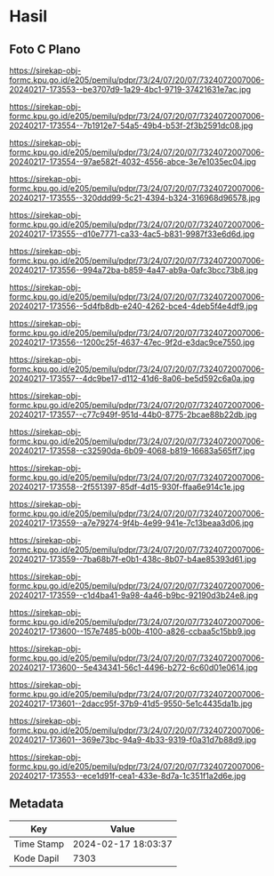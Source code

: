 # Hasil

## Foto C Plano

https://sirekap-obj-formc.kpu.go.id/e205/pemilu/pdpr/73/24/07/20/07/7324072007006-20240217-173553--be3707d9-1a29-4bc1-9719-37421631e7ac.jpg

https://sirekap-obj-formc.kpu.go.id/e205/pemilu/pdpr/73/24/07/20/07/7324072007006-20240217-173554--7b1912e7-54a5-49b4-b53f-2f3b2591dc08.jpg

https://sirekap-obj-formc.kpu.go.id/e205/pemilu/pdpr/73/24/07/20/07/7324072007006-20240217-173554--97ae582f-4032-4556-abce-3e7e1035ec04.jpg

https://sirekap-obj-formc.kpu.go.id/e205/pemilu/pdpr/73/24/07/20/07/7324072007006-20240217-173555--320ddd99-5c21-4394-b324-316968d96578.jpg

https://sirekap-obj-formc.kpu.go.id/e205/pemilu/pdpr/73/24/07/20/07/7324072007006-20240217-173555--d10e7771-ca33-4ac5-b831-9987f33e6d6d.jpg

https://sirekap-obj-formc.kpu.go.id/e205/pemilu/pdpr/73/24/07/20/07/7324072007006-20240217-173556--994a72ba-b859-4a47-ab9a-0afc3bcc73b8.jpg

https://sirekap-obj-formc.kpu.go.id/e205/pemilu/pdpr/73/24/07/20/07/7324072007006-20240217-173556--5d4fb8db-e240-4262-bce4-4deb5f4e4df9.jpg

https://sirekap-obj-formc.kpu.go.id/e205/pemilu/pdpr/73/24/07/20/07/7324072007006-20240217-173556--1200c25f-4637-47ec-9f2d-e3dac9ce7550.jpg

https://sirekap-obj-formc.kpu.go.id/e205/pemilu/pdpr/73/24/07/20/07/7324072007006-20240217-173557--4dc9be17-d112-41d6-8a06-be5d592c6a0a.jpg

https://sirekap-obj-formc.kpu.go.id/e205/pemilu/pdpr/73/24/07/20/07/7324072007006-20240217-173557--c77c949f-951d-44b0-8775-2bcae88b22db.jpg

https://sirekap-obj-formc.kpu.go.id/e205/pemilu/pdpr/73/24/07/20/07/7324072007006-20240217-173558--c32590da-6b09-4068-b819-16683a565ff7.jpg

https://sirekap-obj-formc.kpu.go.id/e205/pemilu/pdpr/73/24/07/20/07/7324072007006-20240217-173558--2f551397-85df-4d15-930f-ffaa6e914c1e.jpg

https://sirekap-obj-formc.kpu.go.id/e205/pemilu/pdpr/73/24/07/20/07/7324072007006-20240217-173559--a7e79274-9f4b-4e99-941e-7c13beaa3d06.jpg

https://sirekap-obj-formc.kpu.go.id/e205/pemilu/pdpr/73/24/07/20/07/7324072007006-20240217-173559--7ba68b7f-e0b1-438c-8b07-b4ae85393d61.jpg

https://sirekap-obj-formc.kpu.go.id/e205/pemilu/pdpr/73/24/07/20/07/7324072007006-20240217-173559--c1d4ba41-9a98-4a46-b9bc-92190d3b24e8.jpg

https://sirekap-obj-formc.kpu.go.id/e205/pemilu/pdpr/73/24/07/20/07/7324072007006-20240217-173600--157e7485-b00b-4100-a826-ccbaa5c15bb9.jpg

https://sirekap-obj-formc.kpu.go.id/e205/pemilu/pdpr/73/24/07/20/07/7324072007006-20240217-173600--5e434341-56c1-4496-b272-6c60d01e0614.jpg

https://sirekap-obj-formc.kpu.go.id/e205/pemilu/pdpr/73/24/07/20/07/7324072007006-20240217-173601--2dacc95f-37b9-41d5-9550-5e1c4435da1b.jpg

https://sirekap-obj-formc.kpu.go.id/e205/pemilu/pdpr/73/24/07/20/07/7324072007006-20240217-173601--369e73bc-94a9-4b33-9319-f0a31d7b88d9.jpg

https://sirekap-obj-formc.kpu.go.id/e205/pemilu/pdpr/73/24/07/20/07/7324072007006-20240217-173553--ece1d91f-cea1-433e-8d7a-1c351f1a2d6e.jpg


## Metadata

| Key        | Value               |
| ---------- | ------------------- |
| Time Stamp | 2024-02-17 18:03:37 |
| Kode Dapil | 7303                |



